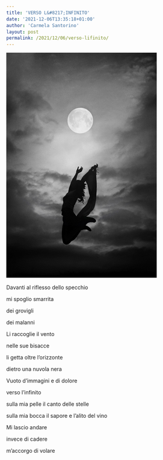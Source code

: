```yaml
---
title: 'VERSO L&#8217;INFINITO'
date: '2021-12-06T13:35:18+01:00'
author: 'Carmela Santorino'
layout: post
permalink: /2021/12/06/verso-lifinito/
---
```


![Infinito](/assets/img/2021/12/verso-linfinito.jpg)

Davanti al riflesso dello specchio

mi spoglio smarrita

dei grovigli

dei malanni

Li raccoglie il vento

nelle sue bisacce

li getta oltre l’orizzonte

dietro una nuvola nera

Vuoto d’immagini e di dolore

verso l’infinito

sulla mia pelle il canto delle stelle

sulla mia bocca il sapore e l’alito del vino

Mi lascio andare

invece di cadere

m’accorgo di volare